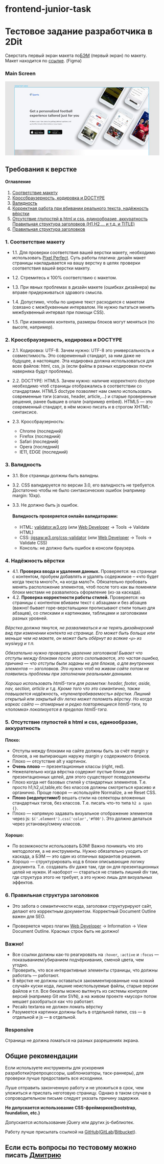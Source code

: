 # frontend-junior-task
# Тестовое задание разработчика в 2Dit

Сверстать первый экран макета по[БЭМ](https://ru.bem.info/) (первый экран) по макету. Макет находится по [ссылке](https://www.figma.com/file/MxiIfk5djCxaroatwdhriDvg/Mobile-App-Landing-Page?node-id=1%3A1914). (Figma)

### Main Screen
![Specs](first.jpg)

## Требования к верстке
#### Оглавление
1. [Соответствие макету](#pixel-perfect)
2. [Кроссбраузерность, кодировка и DOCTYPE](#crossbrowser)
3. [Валидность](#valid)
4. [Корректная работа при вбивании реального текста, надёжность вёрстки](#reliability)
5. [Отсутствие глупостей в html и css, единообразие, аккуратность
Правильная структура заголовков (H1,H2,… и т.д. и TITLE)](#no-folly)
6. [Правильная структура заголовков](#seo)

### <a name="pixel-perfect">1. Соответствие макету</a>

* 1.1. Для проверки соответствия вашей верстки макету, необходимо использовать [Pixel Perfect](https://chrome.google.com/webstore/detail/perfectpixel-by-welldonec/dkaagdgjmgdmbnecmcefdhjekcoceebi?hl=ru). Суть работы плагина: дизайн макет страницы накладывается на вашу верстку в целях проверки соответствия вашей верстки макету.

* 1.2. Стремитесь к 100% соответствию с макетом.

* 1.3. При явных проблемах в дизайн макете (ошибках дизайнера) вы вправе придерживаться здравого смысла.


* 1.4. Допустимо, чтобы по ширине текст расходился с макетом (связано с межбуквенным интервалом. Не нужно пытаться менять межбуквенный интервал при помощи CSS).

* 1.5. При изменениях контента, размеры блоков могут меняться (по высоте, например).

### <a name="crossbowser">2. Кроссбраузерность, кодировка и DOCTYPE</a>

* 2.1. Кодировка: UTF-8. Зачем нужно: UTF-8 это универсальность и совместимость. Это современный стандарт, за ним даже не будущее, а настоящее. Эта кодировка должна использоваться для всех файлов: html, css, js (если файлы в разных кодировках почти наверняка будут проблемы).

* 2.2. DOCTYPE: HTML5. Зачем нужно: наличие корректного doctype необходимо чтоб страницы отображались в соответствии со стандартами. HTML5 doctype позволяет нам смело использовать современные тэги (canvas, header, article,...) и старые проверенные решения, ранее бывшие в опале (например embed). HTML5 — это современный стандарт, в нём можно писать и в строгом XHTML-синтаксисе. 


* 2.3. Кроссбраузерность:
  * Chrome (последний)
  * Firefox (последний)
  * Safari (последний)
  * Opera (последний)
  * IE11, EDGE (последний)

### <a name="valid">3. Валидность</a>

* 3.1. Все страницы должны быть валидны.
* 3.2. CSS валидируется по версии 3.0, его валидность не требуется. Достаточно чтобы не было синтаксических ошибок (например margin: 10xp).
* 3.3. Не должно быть js ошибок.

  #### Валидность проверяется онлайн валидаторами:
    - HTML: [validator.w3.org](http://validator.w3.org/) (или [Web Developer](https://chrome.google.com/webstore/detail/web-developer/bfbameneiokkgbdmiekhjnmfkcnldhhm) → Tools → Validate HTML)
    - CSS: [jigsaw.w3.org/css-validator](http://jigsaw.w3.org/css-validator/) (или [Web Developer](https://chrome.google.com/webstore/detail/web-developer/bfbameneiokkgbdmiekhjnmfkcnldhhm) → Tools  → Validate CSS)
    - Консоль:  не должно быть ошибок в консоли браузера.

### <a name="reliability">4. Надёжность вёрстки</a>


* 4.1. **Проверка ввода и удаления данных.** Проверяется: на странице с контентом, пробуем добавлять и удалять содержимое – «что будет когда текста много?», «а когда мало?».  Обязательно пробовать менять расположение элементов, чтоб после того как вы поменяли блоки местами не развалилось оформление (из-за каскада).
* 4.2. **Проверка корректности работы стилей.** Проверяется: на страницы с контентом вбиваем текст с абзацами и без абзацев (важно! бывает горе-верстальщики прописывают стили только для абзацев), со списками и картинками, таблицами и заголовками разных уровней.

*Вёрстка должна тянутся, не разваливаться и не терять дизайнерский вид при изменении контента на странице. Его может быть больше или меньше чем на макете, он может быть обёрнут во всякие `<p>` из wysiwyg и т.п.*

*Обязательно нужно проверять удаление заголовков! Бывает что отступы между блоками после этого схлопываются, это частая ошибка, причина — что отступы были заданы не для блоков, а для внутренних элементов — заголовков.*
*Это нужно чтоб на живом сайте потом не появились проблемы при заполнении реальными данными.*

*Хорошо использовать html5-тэги для разметки: header, footer, aside, nav, section, article и т.д. Кроме того что это семантично, также повышается надёжность, «пуленепробиваемость» вёрстки. Лишний открытый или закрытый div легко может поломать вёрстку. Но когда каркас сайта — атомарные и редко повторяющиеся html5-тэги, то «поломка» локализуется в пределах html5-тэга.*

### <a name="no-folly">5. Отсутствие глупостей в html и css, единообразие, аккуратность</a>
#### Плохо:
- Отступы между блоками на сайте должны быть за счёт margin у блоков, а не выпирающих наружу margin у содержимого блоков.
- Плохо — отсутствие alt у картинок.
- **Очень плохо** — презентационные классы (right, red).
- Нежелательно когда вёрстка содержит пустые блоки для презентационных целей, для этого существуют псевдоэлементы
- Плохо когда нет базовых стилей у стандартных элементов. Т.е. просто h1,h2,ul,table,etc без классов должны смотреться красиво и органично. Проще говоря — используйте Normalize, a не Reset CSS.
- **Плохо (недопустимо!)** вешать стили на селекторы вложенных стандартных тэгов, без классов. Т.е. писать что-то типа `h2 a span {}`.
- Плохо — напрямую задавать визуальное отображение элементов через js: `$('.element').css('color','#f00')`. Это должно делаться через установку/смену классов.

#### Хорошо:
- По возмжоности использовать БЭМ! Важно понимать что это методология, а не инструменты. Нужно обязательно уходить от каскада, а БЭМ — это один из отличных вариантов решения.
- Хорошо — структурировать код в блоки описывающие логику документа. Т.е. создавать div даже там, где он для презентационных целей не нужен. И наоборот — стараться не ставить лишний div там, где структура этого не требует, а это нужно лишь для визуальных эффектов.


### <a name="seo">6. Правильная структура заголовков</a>
- Это забота о семантичности кода, заголовки структурируют сайт, делают его корректным документом. Корректный Document Outline важен для SEO.

- Проверяется через плагин [Web Developer](https://chrome.google.com/webstore/detail/web-developer/bfbameneiokkgbdmiekhjnmfkcnldhhm) → Information → View Document Outline. Красных строк быть не должно!


### Важно!
- Все ссылки должны как-то реагировать на `:hover`, `:active` и `:focus` — показыванием/убиранием подчёркивания, сменой цвета, чем угодно.
- Проверить, что все интерактивные элементы страницы, что должны работать — работают.
- В вёрстке не должны оставаться закомментированные «на всякий случай» куски кода, лишние неиспользуемые файлы, старые версии файлов и т.п. Все бекапы можно вытянуть из системы контроля версий (например Git или SVN), а на живом проекте «мусор» потом мешает разобраться как что работает.
- Ресайз textarea не должен ломать вёрстку
- Разумеется картинки должны быть в отдельной папке, css — в отдельной и js — в отдельной.


### Responsive
Страница не должна ломаться на разных разрешениях экрана.

## Общие рекомендации
Если используете инструменты для ускорения разработки(препроцессоры, шаблонизаторы, таск-раннеры), для проверки лучше предоставить все исходники.

Луше отправить законченную работу и не уложиться в срок, чем уложиться и прислать неготовую страницу. Однако в таком случае в сопроводительном письме следует указать причину задержки.

**Не допускается использование CSS-фрейморков(bootstrap, foundation, etc.)**

Допускается использование jQuery или других js-библиотек.

Работу лучше присылать ссылкой на [GitHub](https://github.com/)([GitLab](https://gitlab.com/)/[Bitbucket](https://bitbucket.org/)).

## Если есть вопросы по тестовому можно писать [Дмитрию](mailto:dm@2dit.ru)


